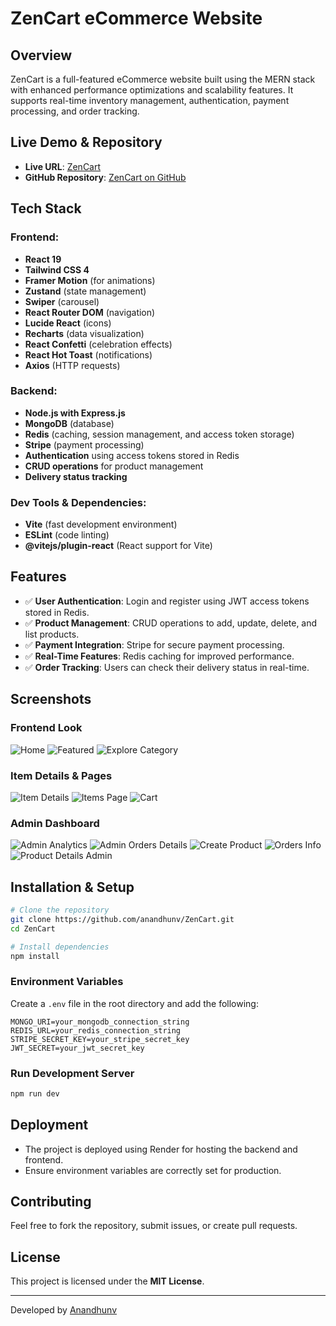 # ZenCart eCommerce Website

## Overview
ZenCart is a full-featured eCommerce website built using the MERN stack with enhanced performance optimizations and scalability features. It supports real-time inventory management, authentication, payment processing, and order tracking.

## Live Demo & Repository
- **Live URL**: [ZenCart](https://zencart-estore.onrender.com/)
- **GitHub Repository**: [ZenCart on GitHub](https://github.com/anandhunv/ZenCart/tree/main)

## Tech Stack
### Frontend:
- **React 19**
- **Tailwind CSS 4**
- **Framer Motion** (for animations)
- **Zustand** (state management)
- **Swiper** (carousel)
- **React Router DOM** (navigation)
- **Lucide React** (icons)
- **Recharts** (data visualization)
- **React Confetti** (celebration effects)
- **React Hot Toast** (notifications)
- **Axios** (HTTP requests)

### Backend:
- **Node.js with Express.js**
- **MongoDB** (database)
- **Redis** (caching, session management, and access token storage)
- **Stripe** (payment processing)
- **Authentication** using access tokens stored in Redis
- **CRUD operations** for product management
- **Delivery status tracking**

### Dev Tools & Dependencies:
- **Vite** (fast development environment)
- **ESLint** (code linting)
- **@vitejs/plugin-react** (React support for Vite)

## Features
- ✅ **User Authentication**: Login and register using JWT access tokens stored in Redis.
- ✅ **Product Management**: CRUD operations to add, update, delete, and list products.
- ✅ **Payment Integration**: Stripe for secure payment processing.
- ✅ **Real-Time Features**: Redis caching for improved performance.
- ✅ **Order Tracking**: Users can check their delivery status in real-time.

## Screenshots
### Frontend Look
![Home](public/screenshots/home.png)
![Featured](public/screenshots/featured.png)
![Explore Category](public/screenshots/explore_category.png)

### Item Details & Pages
![Item Details](public/screenshots/item_deatils.png)
![Items Page](public/screenshots/items_page.png)
![Cart](public/screenshots/cart.png)

### Admin Dashboard
![Admin Analytics](public/screenshots/admin_analytics.png)
![Admin Orders Details](public/screenshots/admin_orders_deatils.png)
![Create Product](public/screenshots/create_product.png)
![Orders Info](public/screenshots/oders_info.png)
![Product Details Admin](public/screenshots/product_deatils_admin.png)

## Installation & Setup
```sh
# Clone the repository
git clone https://github.com/anandhunv/ZenCart.git
cd ZenCart

# Install dependencies
npm install
```

### Environment Variables
Create a `.env` file in the root directory and add the following:
```env
MONGO_URI=your_mongodb_connection_string
REDIS_URL=your_redis_connection_string
STRIPE_SECRET_KEY=your_stripe_secret_key
JWT_SECRET=your_jwt_secret_key
```

### Run Development Server
```sh
npm run dev
```

## Deployment
- The project is deployed using Render for hosting the backend and frontend.
- Ensure environment variables are correctly set for production.

## Contributing
Feel free to fork the repository, submit issues, or create pull requests.

## License
This project is licensed under the **MIT License**.

---
Developed by [Anandhunv](https://github.com/anandhunv/)
